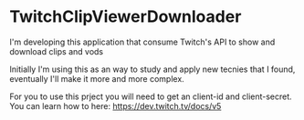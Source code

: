 # TwitchClipViewerDownloader
I'm developing this application that consume Twitch's API to show and download clips and vods

Initially I'm using this as an way to study and apply new tecnies that I found, eventually I'll make it more and more complex.

For you to use this prject you will need to get an client-id and client-secret.
You can learn how to here: https://dev.twitch.tv/docs/v5
